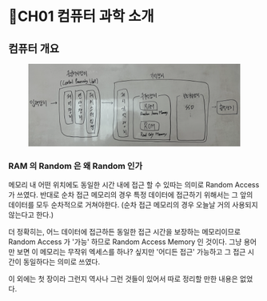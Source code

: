 # CH01 컴퓨터 과학 소개

## 컴퓨터 개요

<figure><img src="../../.gitbook/assets/image (1) (1) (1) (1) (1) (1) (1) (1) (1) (1) (1) (1) (1) (1) (1) (1).png" alt=""><figcaption></figcaption></figure>

### RAM 의 Random 은 왜 Random 인가

메모리 내 어떤 위치에도 동일한 시간 내에 접근 할 수 있따는 의미로 Random Access 가 쓰였다. 반대로 순차 접근 메모리의 경우 특정 데이터에 접근하기 위해서는 그 앞의 데이터를 모두 순차적으로 거쳐야한다. (순차 접근 메모리의 경우 오늘날 거의 사용되지 않는다고 한다.)

더 정확히는, 어느 데이터에 접근하든 동일한 접근 시간을 보장하는 메모리이므로 Random Access 가 '가능' 하므로 Random Access Memory 인 것이다. 그냥 용어만 보면 이 메모리는 무작위 엑세스를 하나? 싶지만 '어디든 접근' 가능하고 그 접근 시간이 동일하다는 의미로 쓰였다.



이 외에는 첫 장이라 그런지 역사나 그런 것들이 있어서 따로 정리할 만한 내용은 없었다.
